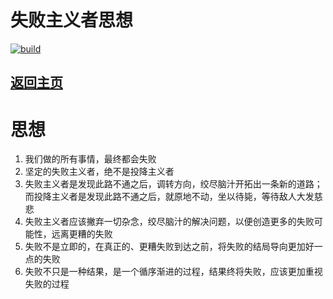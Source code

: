 # 失败主义者思想

[![build](https://github.com/Anduin2017/HowToCook/actions/workflows/build.yml/badge.svg)](https://github.com/ShuHang2/ShuHang2.github.io)

## [返回主页](../README.md)

# 思想
1. 我们做的所有事情，最终都会失败
2. 坚定的失败主义者，绝不是投降主义者
3. 失败主义者是发现此路不通之后，调转方向，绞尽脑汁开拓出一条新的道路；而投降主义者是发现此路不通之后，就原地不动，坐以待毙，等待敌人大发慈悲
4. 失败主义者应该撇弃一切杂念，绞尽脑汁的解决问题，以便创造更多的失败可能性，远离更糟的失败
5. 失败不是立即的，在真正的、更糟失败到达之前，将失败的结局导向更加好一点的失败
6. 失败不只是一种结果，是一个循序渐进的过程，结果终将失败，应该更加重视失败的过程